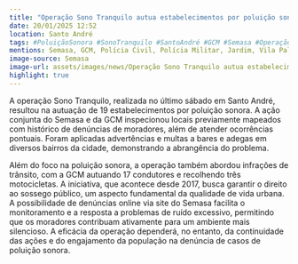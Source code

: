 ```yaml
---
title: "Operação Sono Tranquilo autua estabelecimentos por poluição sonora em Santo André"
date: 20/01/2025 12:52
location: Santo André
tags: #PoluiçãoSonora #SonoTranquilo #SantoAndré #GCM #Semasa #OperaçãoSonoTranquilo #RuídoExcessivo #QualidadeDeVida #DireitoAoSossego #Trânsito #abc360noticias
mentions: Semasa, GCM, Polícia Civil, Polícia Militar, Jardim, Vila Palmares, Parque Novo Oratório, Jardim Alzira Franco, Santa Teresinha, Utinga, Centro, Operação Sono Tranquilo.
image-source: Semasa
image-url: assets/images/news/Operação Sono Tranquilo autua estabelecimentos por poluição sonora em Santo André.jpg
highlight: true
---
```


A operação Sono Tranquilo, realizada no último sábado em Santo André, resultou na autuação de 19 estabelecimentos por poluição sonora.  A ação conjunta do Semasa e da GCM inspecionou locais previamente mapeados com histórico de denúncias de moradores, além de atender ocorrências pontuais.  Foram aplicadas advertências e multas a bares e adegas em diversos bairros da cidade, demonstrando a abrangência do problema.

Além do foco na poluição sonora, a operação também abordou infrações de trânsito, com a GCM autuando 17 condutores e recolhendo três motocicletas.  A iniciativa, que acontece desde 2017, busca garantir o direito ao sossego público, um aspecto fundamental da qualidade de vida urbana. A possibilidade de denúncias online via site do Semasa facilita o monitoramento e a resposta a problemas de ruído excessivo, permitindo que os moradores contribuam ativamente para um ambiente mais silencioso. A eficácia da operação dependerá, no entanto, da continuidade das ações e do engajamento da população na denúncia de casos de poluição sonora.
